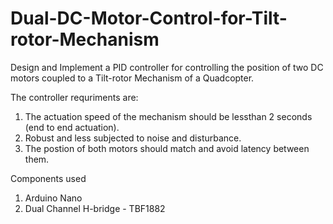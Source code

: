 # Dual-DC-Motor-Control-for-Tilt-rotor-Mechanism
Design and Implement a PID controller for controlling the position of two DC motors coupled to a Tilt-rotor Mechanism of a Quadcopter.

The controller requriments are:
1. The actuation speed of the mechanism should be lessthan 2 seconds (end to end actuation).
2. Robust and less subjected to noise and disturbance.
3. The  postion of both motors should match and avoid latency between them.


Components used

1. Arduino Nano
2. Dual Channel H-bridge - TBF1882
